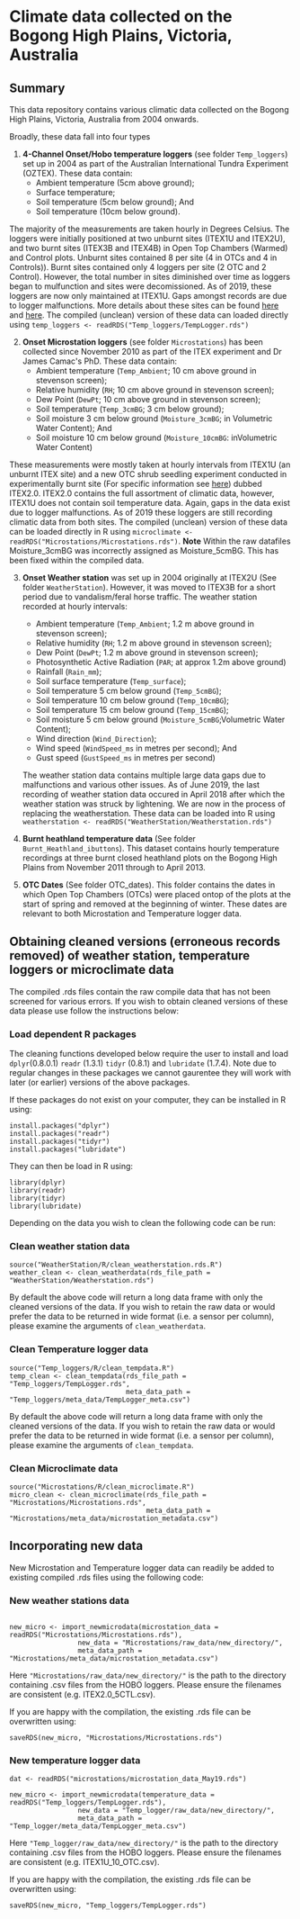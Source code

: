 # Climate data collected on the Bogong High Plains, Victoria, Australia

## Summary

This data repository contains various climatic data collected on the Bogong High Plains, Victoria, Australia from 2004 onwards.

Broadly, these data fall into four types

1. **4-Channel Onset/Hobo temperature loggers** (see folder `Temp_loggers`) set up in 2004 as part of the Australian International Tundra Experiment (OZTEX). These data contain:
	-	Ambient temperature (5cm above ground);
	-	Surface temperature;
	-	Soil temperature (5cm below ground); And
	-	Soil temperature (10cm below ground).

The majority of the measurements are taken hourly in Degrees Celsius. The loggers were initially positioned at two unburnt sites (ITEX1U and ITEX2U), and two burnt sites (ITEX3B and ITEX4B) in Open Top Chambers (Warmed) and Control plots. Unburnt sites contained 8 per site (4 in OTCs and 4 in Controls)). Burnt sites contained only 4 loggers per site (2 OTC and 2 Control). However, the total number in sites diminished over time as loggers began to mulfunction and sites were decomissioned. As of 2019, these loggers are now only maintained at ITEX1U. Gaps amongst records are due to logger malfunctions. More details about these sites can be found [here](https://link.springer.com/article/10.1007/s00442-015-3261-2) and [here](https://www.publish.csiro.au/bt/BT08018). The compiled (unclean) version of these data can loaded directly using `temp_loggers <- readRDS("Temp_loggers/TempLogger.rds")`

2.	**Onset Microstation loggers** (see folder `Microstations`) has been collected since November 2010 as part of the ITEX experiment and Dr James Camac's PhD. These data contain:
	-	Ambient temperature (`Temp_Ambient`; 10 cm above ground in stevenson screen);
	-	Relative humidity (`RH`; 10 cm above ground in stevenson screen);
	-	Dew Point (`DewPt`; 10 cm above ground in stevenson screen);
	-	Soil temperature (`Temp_3cmBG`; 3 cm below ground);
	- 	Soil moisture 3 cm below ground (`Moisture_3cmBG`; in Volumetric Water Content); And
	- 	Soil moisture 10 cm below ground (`Moisture_10cmBG`: inVolumetric Water Content)

These measurements were mostly taken at hourly intervals from ITEX1U (an unburnt ITEX site) and a new OTC shrub seedling experiment conducted in experimentally burnt site (For specific information see [here](https://onlinelibrary.wiley.com/doi/abs/10.1111/gcb.13614)) dubbed ITEX2.0. ITEX2.0 contains the full assortment of climatic data, however, ITEX1U does not contain soil temperature data. Again, gaps in the data exist due to logger malfunctions. As of 2019 these loggers are still recording climatic data from both sites. The compiled (unclean) version of these data can be loaded directly in R using `microclimate <- readRDS("Microstations/Microstations.rds")`. **Note** Within the raw datafiles Moisture_3cmBG was incorrectly assigned as Moisture_5cmBG. This has been fixed within the compiled data.

3.	**Onset Weather station** was set up in 2004 originally at ITEX2U (See folder `WeatherStation`). However, it was moved to ITEX3B for a short period due to vandalism/feral horse traffic. The weather station recorded at hourly intervals:
	-	Ambient temperature (`Temp_Ambient`; 1.2 m above ground in stevenson screen);
	-	Relative humidity (`RH`; 1.2 m above ground in stevenson screen);
	-	Dew Point (`DewPt`; 1.2 m above ground in stevenson screen);
	-	Photosynthetic Active Radiation (`PAR`; at approx 1.2m above ground)
	-	Rainfall (`Rain_mm`);
	-	Soil surface temperature (`Temp_surface`);
	-	Soil temperature 5 cm below ground (`Temp_5cmBG`);
	-	Soil temperature 10 cm below ground (`Temp_10cmBG`);
	-	Soil temperature 15 cm below ground (`Temp_15cmBG`);
	- 	Soil moisture 5 cm below ground (`Moisture_5cmBG`;Volumetric Water Content); 
	- 	Wind direction (`Wind_Direction`);
	-	Wind speed (`WindSpeed_ms` in metres per second); And
	-	Gust speed (`GustSpeed_ms` in metres per second)

	The weather station data contains multiple large data gaps due to malfunctions and various other issues. As of June 2019, the last recording of weather station data occured in April 2018 after which the weather station was struck by lightening. We are now in the process of replacing the weatherstation. These data can be loaded into R using `weatherstation <- readRDS("WeatherStation/Weatherstation.rds")`

4.	**Burnt heathland temperature data** (See folder `Burnt_Heathland_ibuttons`). This dataset contains hourly temperature recordings at three burnt closed heathland plots on the Bogong High Plains from November 2011 through to April 2013.

5.	**OTC Dates** (See folder OTC_dates). This folder contains the dates in which Open Top Chambers (OTCs) were placed ontop of the plots at the start of spring and removed at the beginning of winter. These dates are relevant to both Microstation and Temperature logger data.


## Obtaining cleaned versions (erroneous records removed) of weather station, temperature loggers or microclimate data

The compiled .rds files contain the raw compile data that has not been screened for various errors. If you wish to obtain cleaned versions of these data please use follow the instructions below:

### Load dependent R packages

The cleaning functions developed below require the user to install and load `dplyr`(0.8.0.1) `readr` (1.3.1) `tidyr` (0.8.1) and `lubridate` (1.7.4). Note due to regular changes in these packages we cannot gaurentee they will work with later (or earlier) versions of the above packages.

If these packages do not exist on your computer, they can be installed in R using:

```
install.packages("dplyr")
install.packages("readr")
install.packages("tidyr")
install.packages("lubridate")
```

They can then be load in R using:
```
library(dplyr)
library(readr)
library(tidyr)
library(lubridate)
```

Depending on the data you wish to clean the following code can be run:

### Clean weather station data

```
source("WeatherStation/R/clean_weatherstation.rds.R")
weather_clean <- clean_weatherdata(rds_file_path = "WeatherStation/Weatherstation.rds") 
```

By default the above code will return a long data frame with only the cleaned versions of the data. If you wish to retain the raw data or would prefer the data to be returned in wide format (i.e. a sensor per column), please examine the arguments of `clean_weatherdata`.


### Clean Temperature logger data

```
source("Temp_loggers/R/clean_tempdata.R")
temp_clean <- clean_tempdata(rds_file_path = "Temp_loggers/TempLogger.rds",
                             meta_data_path = "Temp_loggers/meta_data/TempLogger_meta.csv")
```

By default the above code will return a long data frame with only the cleaned versions of the data. If you wish to retain the raw data or would prefer the data to be returned in wide format (i.e. a sensor per column), please examine the arguments of `clean_tempdata`.

### Clean Microclimate data

```
source("Microstations/R/clean_microclimate.R")
micro_clean <- clean_microclimate(rds_file_path = "Microstations/Microstations.rds",
                                  meta_data_path = "Microstations/meta_data/microstation_metadata.csv")
```


## Incorporating new data

New Microstation and Temperature logger data can readily be added to existing compiled .rds files using the following code:


### New weather stations data

```

new_micro <- import_newmicrodata(microstation_data = readRDS("Microstations/Microstations.rds"),
				 new_data = "Microstations/raw_data/new_directory/",
				 meta_data_path = "Microstations/meta_data/microstation_metadata.csv")
```

Here `"Microstations/raw_data/new_directory/"` is the path to the directory containing .csv files from the HOBO loggers. Please ensure the filenames are consistent (e.g. ITEX2.0_5CTL.csv).


If you are happy with the compilation, the existing .rds file can be overwritten using:
```
saveRDS(new_micro, "Microstations/Microstations.rds")
```


### New temperature logger data

```
dat <- readRDS("microstations/microstation_data_May19.rds")

new_micro <- import_newmicrodata(temperature_data = readRDS("Temp_loggers/TempLogger.rds"),
				 new_data = "Temp_logger/raw_data/new_directory/",
				 meta_data_path = "Temp_logger/meta_data/TempLogger_meta.csv")
```

Here `"Temp_logger/raw_data/new_directory/"` is the path to the directory containing .csv files from the HOBO loggers. Please ensure the filenames are consistent (e.g. ITEX1U_10_OTC.csv).


If you are happy with the compilation, the existing .rds file can be overwritten using:
```
saveRDS(new_micro, "Temp_loggers/TempLogger.rds")
```


